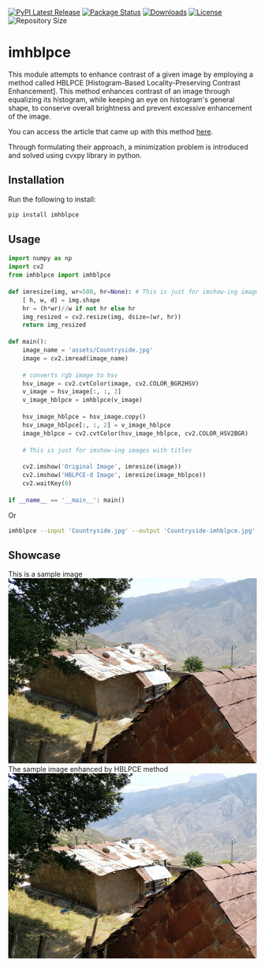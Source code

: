 [![PyPI Latest Release](https://img.shields.io/pypi/v/imhblpce.svg)](https://pypi.org/project/imhblpce/)
[![Package Status](https://img.shields.io/pypi/status/imhblpce.svg)](https://pypi.org/project/imhblpce/)
[![Downloads](https://pepy.tech/badge/imhblpce)](https://pepy.tech/project/imhblpce)
[![License](https://img.shields.io/pypi/l/imhblpce.svg)](https://github.com/Mamdasn/imhblpce/blob/main/LICENSE)
![Repository Size](https://img.shields.io/github/repo-size/mamdasn/imhblpce)


# imhblpce
This module attempts to enhance contrast of a given image by employing a method called HBLPCE [Histogram-Based Locality-Preserving Contrast Enhancement]. This method enhances contrast of an image through equalizing its histogram, while keeping an eye on histogram's general shape, to conserve overall brightness and prevent excessive enhancement of the image.  

You can access the article that came up with this method [here](https://www.researchgate.net/publication/272424815_Histogram-Based_Locality-Preserving_Contrast_Enhancement).  

Through formulating their approach, a minimization problem is introduced and solved using cvxpy library in python.

## Installation

Run the following to install:

```python
pip install imhblpce
```

## Usage

```python
import numpy as np
import cv2
from imhblpce import imhblpce

def imresize(img, wr=500, hr=None): # This is just for imshow-ing images with titles
    [ h, w, d] = img.shape
    hr = (h*wr)//w if not hr else hr
    img_resized = cv2.resize(img, dsize=(wr, hr))
    return img_resized

def main():
    image_name = 'assets/Countryside.jpg'
    image = cv2.imread(image_name)

    # converts rgb image to hsv
    hsv_image = cv2.cvtColor(image, cv2.COLOR_BGR2HSV)
    v_image = hsv_image[:, :, 2]
    v_image_hblpce = imhblpce(v_image)
    
    hsv_image_hblpce = hsv_image.copy()
    hsv_image_hblpce[:, :, 2] = v_image_hblpce
    image_hblpce = cv2.cvtColor(hsv_image_hblpce, cv2.COLOR_HSV2BGR)

    # This is just for imshow-ing images with titles

    cv2.imshow('Original Image', imresize(image))
    cv2.imshow('HBLPCE-d Image', imresize(image_hblpce))
    cv2.waitKey(0)
    
if __name__ == '__main__': main()
```  
Or  
```Bash
imhblpce --input 'Countryside.jpg' --output 'Countryside-imhblpce.jpg'
```  

## Showcase
This is a sample image
![Countryside.jpg Image](https://raw.githubusercontent.com/Mamdasn/imhblpce/main/assets/Countryside.jpg "Countryside.jpg Image")
The sample image enhanced by HBLPCE method
![Countryside-imhblpce.jpg Image](https://raw.githubusercontent.com/Mamdasn/imhblpce/main/assets/Countryside-imhblpce.jpg "Countryside-imhblpce.jpg")
